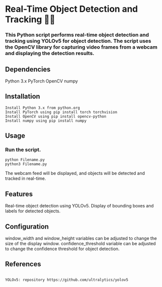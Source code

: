# Real-Time Object Detection and Tracking 🐕‍🦺 

### This Python script performs real-time object detection and tracking using YOLOv5 for object detection. The script uses the OpenCV library for capturing video frames from a webcam and displaying the detection results.

## Dependencies
Python 3.x
PyTorch
OpenCV
numpy

## Installation
```
Install Python 3.x from python.org
Install PyTorch using pip install torch torchvision
Install OpenCV using pip install opencv-python
Install numpy using pip install numpy

```

## Usage
### Run the script.
```
python Filename.py
python3 Filename.py

```
The webcam feed will be displayed, and objects will be detected and tracked in real-time.

## Features

Real-time object detection using YOLOv5.
Display of bounding boxes and labels for detected objects.

## Configuration
window_width and window_height variables can be adjusted to change the size of the display window.
confidence_threshold variable can be adjusted to change the confidence threshold for object detection.

## References
```

YOLOv5: repository https://github.com/ultralytics/yolov5

```